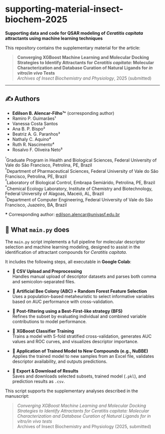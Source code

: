 # supporting-material-insect-biochem-2025

**Supporting data and code for QSAR modeling of _Ceratitis capitata_ attractants using machine learning techniques**

This repository contains the supplementary material for the article:

> **Converging XGBoost Machine Learning and Molecular Docking Strategies to Identify Attractants for _Ceratitis capitata_: Molecular Characterization and Database Curation of Natural Ligands for _in vitro_/_in vivo_ Tests**  
> _Archives of Insect Biochemistry and Physiology_, 2025 (submitted)

---

## ✍️ Authors

- **Edilson B. Alencar-Filho¹***   (corresponding author)
- Ramiro P. Guimarães¹  
- Vanessa Costa Santos  
- Ana B. P. Bispo²  
- Beatriz A. G. Paranhos³  
- Nathaly C. Aquino⁴  
- Ruth R. Nascimento⁴  
- Rosalvo F. Oliveira Neto⁵  

<sup>¹</sup>Graduate Program in Health and Biological Sciences, Federal University of Vale do São Francisco, Petrolina, PE, Brazil  
<sup>²</sup>Department of Pharmaceutical Sciences, Federal University of Vale do São Francisco, Petrolina, PE, Brazil  
<sup>³</sup>Laboratory of Biological Control, Embrapa Semiárido, Petrolina, PE, Brazil  
<sup>⁴</sup>Chemical Ecology Laboratory, Institute of Chemistry and Biotechnology, Federal University of Alagoas, Maceió, AL, Brazil  
<sup>⁵</sup>Department of Computer Engineering, Federal University of Vale do São Francisco, Juazeiro, BA, Brazil  

**\*** Corresponding author: edilson.alencar@univasf.edu.br

## 🧠 What `main.py` does

The `main.py` script implements a full pipeline for molecular descriptor selection and machine learning modeling, designed to assist in the identification of attractant compounds for _Ceratitis capitata_.

It includes the following steps, all executable in **Google Colab**:

- 📁 **CSV Upload and Preprocessing**  
  Handles manual upload of descriptor datasets and parses both comma and semicolon-separated files.

- 🐝 **Artificial Bee Colony (ABC) + Random Forest Feature Selection**  
  Uses a population-based metaheuristic to select informative variables based on AUC performance with cross-validation.

- 🧠 **Post-filtering using a Best-First-like strategy (BFS)**  
  Refines the subset by evaluating individual and combined variable contributions to model performance.

- 🌲 **XGBoost Classifier Training**  
  Trains a model with 5-fold stratified cross-validation, generates AUC values and ROC curves, and visualizes descriptor importance.

- 🧪 **Application of Trained Model to New Compounds (e.g., NuBBE)**  
  Applies the trained model to new samples from an Excel file, validates descriptor availability, and outputs predictions.

- 💾 **Export & Download of Results**  
  Saves and downloads selected subsets, trained model (`.pkl`), and prediction results as `.csv`.

This script supports the supplementary analyses described in the manuscript:

> *Converging XGBoost Machine Learning and Molecular Docking Strategies to Identify Attractants for Ceratitis capitata: Molecular Characterization and Database Curation of Natural Ligands for in vitro/in vivo tests*  
> Archives of Insect Biochemistry and Physiology (2025, submitted)
